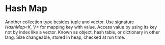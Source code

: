 # Hash Map
Another collection type besides tuple and vector.
Use signature *HashMap<K, V>* for mapping key with value.
Access value by using its key not by index like a vector.
Known as object, hash table, or dictionary in other lang.
Size changeable, stored in heap, checked at run time.

